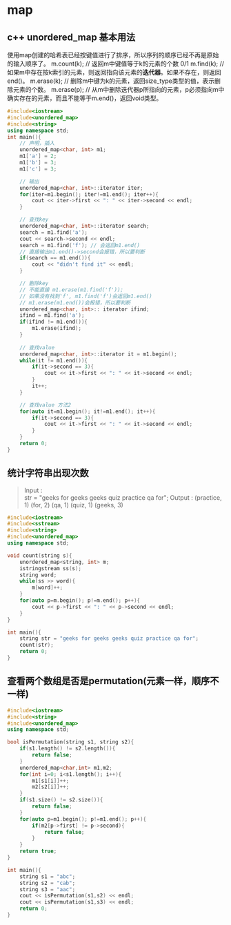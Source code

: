 # map

## c++ unordered_map 基本用法

使用map创建的哈希表已经按键值进行了排序，所以序列的顺序已经不再是原始的输入顺序了。
m.count(k);  // 返回m中键值等于k的元素的个数 0/1
m.find(k);  // 如果m中存在按k索引的元素，则返回指向该元素的**迭代器**。如果不存在，则返回end()。
m.erase(k);  // 删除m中键为k的元素，返回size_type类型的值，表示删除元素的个数。
m.erase(p);  // 从m中删除迭代器p所指向的元素，p必须指向m中确实存在的元素，而且不能等于m.end()，返回void类型。



```c++
#include<iostream>
#include<unordered_map>
#include<string>
using namespace std;
int main(){   
    // 声明，插入
    unordered_map<char, int> m1;
    m1['a'] = 2;
    m1['b'] = 3;
    m1['c'] = 3;

    // 输出
    unordered_map<char, int>::iterator iter;
    for(iter=m1.begin(); iter!=m1.end(); iter++){
        cout << iter->first << ": " << iter->second << endl;
    }

    // 查找key
    unordered_map<char, int>::iterator search;
    search = m1.find('a');
    cout << search->second << endl;
    search = m1.find('f'); // 会返回m1.end()
    // 直接输出m1.end()->second会报错，所以要判断
    if(search == m1.end()){
        cout << "didn't find it" << endl;
    }

    // 删除key
    // 不能直接 m1.erase(m1.find('f'));
    // 如果没有找到'f', m1.find('f')会返回m1.end()
    // m1.erase(m1.end())会报错，所以要判断
    unordered_map<char, int>:: iterator ifind;
    ifind = m1.find('a');
    if(ifind != m1.end()){             
        m1.erase(ifind);
    }
    
    // 查找value
    unordered_map<char, int>::iterator it = m1.begin();
    while(it != m1.end()){
	    if(it->second == 3){
			cout << it->first << ": " << it->second << endl;
		}
		it++;
	}

    // 查找value 方法2
    for(auto it=m1.begin(); it!=m1.end(); it++){
        if(it->second == 3){
            cout << it->first << ": " << it->second << endl;
        }
    }
    return 0;
}
```
## 统计字符串出现次数

> Input :  
>    str = "geeks for geeks geeks quiz practice qa for";
> Output : 
>    (practice, 1)
>    (for, 2)
>    (qa, 1)
>    (quiz, 1)
>    (geeks, 3)

```c++
#include<iostream>
#include<sstream>
#include<string>
#include<unordered_map>
using namespace std;

void count(string s){
    unordered_map<string, int> m;
    istringstream ss(s);
    string word;
    while(ss >> word){
        m[word]++;
    }
    for(auto p=m.begin(); p!=m.end(); p++){
        cout << p->first << ": " << p->second << endl;
    }
}

int main(){
    string str = "geeks for geeks geeks quiz practice qa for";
    count(str);
    return 0;
}
```

## 查看两个数组是否是permutation(元素一样，顺序不一样)
```c++
#include<iostream>
#include<string>
#include<unordered_map>
using namespace std;

bool isPermutation(string s1, string s2){
    if(s1.length() != s2.length()){
        return false;
    }
    unordered_map<char,int> m1,m2;
    for(int i=0; i<s1.length(); i++){
        m1[s1[i]]++;
        m2[s2[i]]++;
    }
    if(s1.size() != s2.size()){
        return false;
    }
    for(auto p=m1.begin(); p!=m1.end(); p++){
        if(m2[p->first] != p->second){
            return false;
        }
    }
    return true;
}

int main(){
    string s1 = "abc";
    string s2 = "cab";
    string s3 = "aac";
    cout << isPermutation(s1,s2) << endl;
    cout << isPermutation(s1,s3) << endl;
    return 0;
}
```
